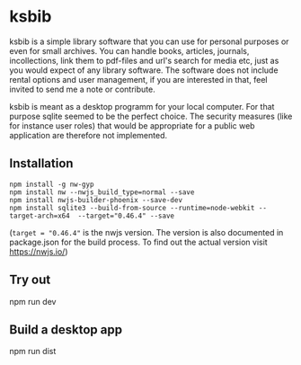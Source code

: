 # ksbib
ksbib is a simple library software that you can use for personal purposes or 
even for small archives. You can handle books, 
articles, journals, incollections, link them to pdf-files and url's search for 
media etc, just as you would expect of any library software. The software does 
not include rental options and user management, if you are interested in that, 
feel invited to send me a note or contribute.

ksbib is meant as a desktop programm for your local computer. For that
purpose sqlite seemed to be the perfect choice. The security measures 
(like for instance user roles) that would be appropriate for a public web application 
are therefore not implemented.


## Installation

`npm install -g nw-gyp` \
`npm install nw --nwjs_build_type=normal --save` \
`npm install nwjs-builder-phoenix --save-dev` \
`npm install sqlite3 --build-from-source --runtime=node-webkit --target-arch=x64  --target="0.46.4" --save`

(`target = "0.46.4"` is the nwjs version. The version is also documented in package.json for the build process.
To find out the actual version visit https://nwjs.io/)

## Try out

npm run dev

## Build a desktop app

npm run dist

